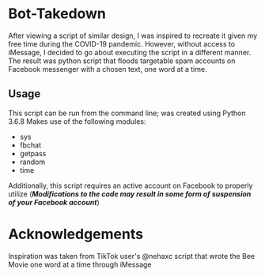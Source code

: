 # Bot-Takedown
After viewing a script of similar design, I was inspired to recreate it given my free time during the COVID-19 pandemic. However, without access to iMessage, I decided to go about executing the script in a different manner. The result was python script that floods targetable spam accounts on Facebook messenger with a chosen text, one word at a time.


## Usage
This script can be run from the command line; was created using Python 3.6.8
Makes use of the following modules:

- sys
- fbchat
- getpass
- random
- time

Additionally, this script requires an active account on Facebook to properly utilize
(***Modifications to the code may result in some form of suspension of your Facebook account***)

# Acknowledgements
Inspiration was taken from TikTok user's @nehaxc script that wrote the Bee Movie one word at a time through iMessage
